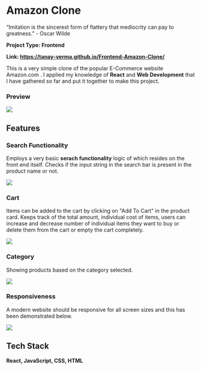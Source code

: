 
# Amazon Clone

“Imitation is the sincerest form of flattery that mediocrity can pay to greatness.” - Oscar Wilde

**Project Type: Frontend**

**Link: https://tanay-verma.github.io/Frontend-Amazon-Clone/**

This is a very simple clone of the popular E-Commerce website Amazon.com . I applied my knowledge of 
**React** and **Web Development** that I have gathered so far and put it together
to make this project.





### Preview
![](https://drive.google.com/uc?export=view&id=10Ozpn8EKoDLpnN3xG_NugOFyTspFwD_m)

## Features
### Search Functionality
Employs a very basic **serach functionality** logic of which resides on the front end itself.
Checks if the input string in the search bar is present in the product name or not.

![](https://drive.google.com/uc?export=view&id=10THegKIF9O7hGULKdvv00o9qnBOL8kww)

### Cart
Items can be added to the cart by clicking on "Add To Cart" in the product card. Keeps
track of the total amount, individual cost of items, users can increase and decrease
number of individual items they want to buy or delete them from the cart or empty the cart completely.


![](https://drive.google.com/uc?export=view&id=10Qv92seUpVtwJedixwQbUq0Hp8VaLMFM)

### Category
Showing products based on the category selected.

![](https://drive.google.com/uc?export=view&id=10QoAsm6f00lpG4pX1aDsPd__5GP5rIye)

### Responsiveness
A modern website should be responsive for all screen sizes and this has been demonstrated below.

![](https://drive.google.com/uc?export=view&id=10LB78MEoeG_17L0c3gwbg8LU2rc-fOA0)



## Tech Stack
**React, JavaScript, CSS, HTML**





